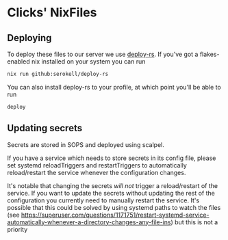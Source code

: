 # Clicks' NixFiles

## Deploying

To deploy these files to our server we use
[deploy-rs](https://github.com/serokell/deploy-rs). If you've got a
flakes-enabled nix installed on your system you can run

```sh
nix run github:serokell/deploy-rs
```

You can also install deploy-rs to your profile, at which point you'll be able to
run

```sh
deploy
```

## Updating secrets

Secrets are stored in SOPS and deployed using scalpel.

If you have a service which needs to store secrets in its config file, please
set systemd reloadTriggers and restartTriggers to automatically reload/restart
the service whenever the configuration changes.

It's notable that changing the secrets _will not_ trigger a reload/restart of
the service. If you want to update the secrets without updating the rest of the
configuration you currently need to manually restart the service. It's possible
that this could be solved by using systemd paths to watch the files (see
<https://superuser.com/questions/1171751/restart-systemd-service-automatically-whenever-a-directory-changes-any-file-ins>)
but this is not a priority

